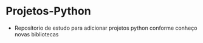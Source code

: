 # Projetos-Python
- Reposítorio de estudo para adicionar projetos python conforme conheço novas bibliotecas
